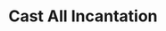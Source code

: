 ---
title: "Cast All Incantation"
canonical: "skill/cast-all-incantation"
canonical_title: "Circle Warden Loresheet"
lists:
    - circle-warden-loresheet
tier: 5
osp_cost: 65
prerequisites: ["cast-additional-incantation"]
replacement: true
---